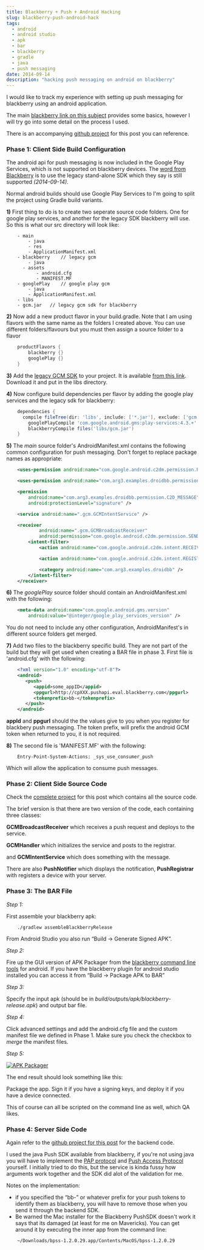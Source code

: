 ```yaml
---
title: Blackberry + Push + Android Hacking
slug: blackberry-push-android-hack
tags:
  - android
  - android studio
  - apk
  - bar
  - blackberry
  - gradle
  - java
  - push messaging
date: 2014-09-14
description: "hacking push messaging on android on blackberry"
---
```


I would like to track my experience with setting up push messaging for blackberry using an android application.

The main [blackberry link on this subject](http://developer.blackberry.com/android/apisupport/creating_push-enabled_android_apps.html) provides some basics, however I will try go into some detail on the process I used.

There is an accompanying [github project](http://github.com/ryjen/droidBBpush) for this post you can reference.

### Phase 1: Client Side Build Configuration

The android api for push messaging is now included in the Google Play Services, which is not supported on blackberry devices.   The [word from Blackberry](http://developer.blackberry.com/android/apisupport/creating_push-enabled_android_apps.html) is to use the legacy stand-alone SDK which they say is still supported _(2014-09-14)_.

Normal android builds should use Google Play Services to I'm going to split the project using Gradle build variants.

**1)** First thing to do is to create two seperate source code folders.  One for google play services, and another for the legacy SDK blackberry will use.  So this is what our src directory will look like:
```
    - main
        - java
        - res
        - ApplicationManifest.xml
    - blackberry    // legacy gcm
        - java
      - assets
           - android.cfg
           - MANIFEST.MF
    - googlePlay    // google play gcm
        - java
        - ApplicationManifest.xml
    - libs
    - gcm.jar   // legacy gcm sdk for blackberry
```
**2)** Now add a new product flavor in your build.gradle.  Note that I am using flavors with the same name as the folders I created above.  You can use different folders/flavours but you must then assign a source folder to a flavor
```groovy
    productFlavors {
        blackberry {}
        googlePlay {}
    }
```
**3)** Add the [legacy GCM SDK](https://code.google.com/p/gcm/) to your project. It is available [from this link](https://gcm.googlecode.com/git/gcm-client-deprecated/dist/gcm.jar). Download it and put in the libs directory.

**4)** Now configure build dependencies per flavor by adding the google play services and the legacy sdk for blackberry:

```groovy
    dependencies {
      compile fileTree(dir: 'libs', include: ['*.jar'], exclude: ['gcm.jar']) // be sure to exclude the legacy sdk
        googlePlayCompile 'com.google.android.gms:play-services:4.3.+'
        blackberryCompile files('libs/gcm.jar')
    }
```

**5)** The _main_ source folder's AndroidManifest.xml contains the following common configuration for push messaging. Don't forget to replace package names as appropriate:
```xml
    <uses-permission android:name="com.google.android.c2dm.permission.RECEIVE" />

    <uses-permission android:name="com.arg3.examples.droidbb.permission.C2D_MESSAGE" />

    <permission
        android:name="com.arg3.examples.droidbb.permission.C2D_MESSAGE"
        android:protectionLevel="signature" />

    <service android:name=".gcm.GCMIntentService" />

    <receiver
            android:name=".gcm.GCMBroadcastReceiver"
            android:permission="com.google.android.c2dm.permission.SEND">
        <intent-filter>
            <action android:name="com.google.android.c2dm.intent.RECEIVE" />

            <action android:name="com.google.android.c2dm.intent.REGISTRATION" />

            <category android:name="com.arg3.examples.droidbb" />
        </intent-filter>
    </receiver>
```
**6)** The _googlePlay_ source folder should contain an AndroidManifest.xml with the following:
```xml
    <meta-data android:name="com.google.android.gms.version"
        android:value="@integer/google_play_services_version" />
```
You do not need to include any other configuration, AndroidManifest's in different source folders get merged.

**7)** Add two files to the blackberry specific build.  They are not part of the build but they will get used when creating a BAR file in phase 3. First file is 'android.cfg' with the following:
```xml
    <?xml version="1.0" encoding="utf-8"?>
    <android>
       <push>
          <appid>some_appID</appid>
          <ppgurl>http://cpXXX.pushapi.eval.blackberry.com</ppgurl>
          <tokenprefix>bb-</tokenprefix>
       </push>
    </android>
```
**appId** and **ppgurl** should the the values give to you when you register for blackbery push messaging.  The token prefix, will prefix the android GCM token when returned to you, it is not required.

**8)** The second file is 'MANIFEST.MF' with the following:
```
    Entry-Point-System-Actions: _sys_use_consumer_push
```
Which will allow the application to consume push messages.

### Phase 2: Client Side Source Code

Check the [complete project](http://github.com/ryjen/droidBBpush) for this post which contains all the source code.

The brief version is that there are two version of the code, each containing three classes:

**GCMBroadcastReceiver** which receives a push request and deploys to the service.

**GCMHandler** which initializes the service and posts to the registrar.

and **GCMIntentService** which does something with the message.

There are also **PushNotifier** which displays the notification, **PushRegistrar** with registers a device with your server.

### Phase 3: The BAR File

_Step 1:_

First assemble your blackberry apk:
```
    ./gradlew assembleBlackberryRelease
```
From Android Studio you also run &ldquo;Build -> Generate Signed APK&rdquo;.

_Step 2:_

Fire up the GUI version of APK Packager from the [blackberry command line tools](https://developer.blackberry.com/android/tools/) for android.  If you have the blackberry plugin for android studio installed you can access it from &ldquo;Build -> Package APK to BAR&rdquo;

_Step 3:_

Specify the input apk (should be in _build/outputs/apk/blackberry-release.apk_) and output bar file.

_Step 4:_

Click advanced settings and add the android.cfg file and the custom manifest file we defined in Phase 1. Make sure you check the checkbox to _merge_ the manifest files.

_Step 5:_

[![APK Packager](/images/blog/bb_apk_packager.png)](/images/blog/bb_apk_packager.png)

The end result should look something like this:

Package the app.  Sign it if you have a signing keys, and deploy it if you have a device connected.

This of course can all be scripted on the command line as well, which QA likes.

### Phase 4: Server Side Code

Again refer to the [github project for this post](http://github.com/ryjen/droidBBpush) for the backend code.

I used the java Push SDK available from blackberry, if you're not using java you will have to implement the [PAP protocol](http://en.wikipedia.org/wiki/Password_authentication_protocol) and [Push Access Protocol](http://help.blackberry.com/en/developers/deliverables/51382/) yourself.  I initially tried to do this, but the service is kinda fussy how arguments work together and the SDK did alot of the validation for me.

Notes on the implementation:

*   if you specified the &ldquo;bb-&rdquo; or whatever prefix for your push tokens to identify them as blackberry, you will have to remove those when you send it through the backend SDK.
*   Be warned the Mac installer for the Blackberry PushSDK doesn't work it says that its damaged (at least for me on Mavericks). You can get around it by executing the inner app from the command line:
```
    ~/Downloads/bpss-1.2.0.29.app/Contents/MacOS/bpss-1.2.0.29
```
